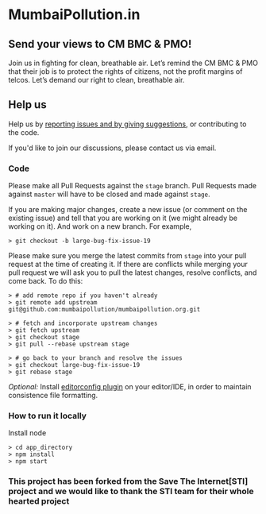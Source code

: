 # MumbaiPollution.in #

## Send your views to CM BMC & PMO! ##

Join us in fighting for clean, breathable air. Let’s remind the CM BMC & PMO that their job is to protect the rights of citizens, not the profit margins of telcos. Let’s demand our right to clean, breathable air.


## Help us ##
Help us by [reporting issues and by giving suggestions](https://github.com/mumbaipollution/mumbaipollution.org/issues), or contributing to the code.

If you'd like to join our discussions, please contact us via email.

### Code
Please make all Pull Requests against the `stage` branch. Pull Requests made against `master` will have to be closed and made against `stage`.

If you are making major changes, create a new issue (or comment on the existing issue) and tell that you are working on it (we might already be working on it). And work on a new branch. For example,
```
> git checkout -b large-bug-fix-issue-19
```
Please make sure you merge the latest commits from `stage` into your pull request at the time of creating it. If there are conflicts while merging your pull request we will ask you to pull the latest changes, resolve conflicts, and come back. To do this:
```
> # add remote repo if you haven't already
> git remote add upstream git@github.com:mumbaipollution/mumbaipollution.org.git

> # fetch and incorporate upstream changes
> git fetch upstream
> git checkout stage
> git pull --rebase upstream stage

> # go back to your branch and resolve the issues
> git checkout large-bug-fix-issue-19
> git rebase stage
```

*Optional:* Install [editorconfig plugin](http://editorconfig.org/#download) on your editor/IDE, in order to maintain consistence file formatting.

### How to run it locally

Install node

```
> cd app_directory
> npm install
> npm start
```

### This project has been forked from the Save The Internet[STI] project and we would like to thank the STI team for their whole hearted project
